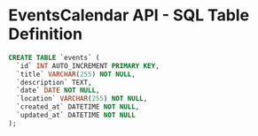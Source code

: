 # EventsCalendar API - SQL Table Definition

```sql
CREATE TABLE `events` (
  `id` INT AUTO_INCREMENT PRIMARY KEY,
  `title` VARCHAR(255) NOT NULL,
  `description` TEXT,
  `date` DATE NOT NULL,
  `location` VARCHAR(255) NOT NULL,
  `created_at` DATETIME NOT NULL,
  `updated_at` DATETIME NOT NULL
);
```

